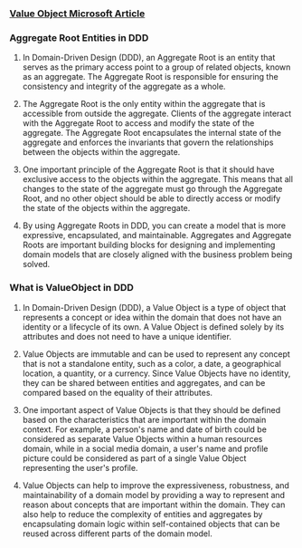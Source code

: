 ﻿
### [Value Object Microsoft Article](https://learn.microsoft.com/en-us/dotnet/architecture/microservices/microservice-ddd-cqrs-patterns/implement-value-objects)
### Aggregate Root Entities in DDD
1. In Domain-Driven Design (DDD), an Aggregate Root is an entity that serves as the primary access point to a group of related objects, known as an aggregate. The Aggregate Root is responsible for ensuring the consistency and integrity of the aggregate as a whole.

2. The Aggregate Root is the only entity within the aggregate that is accessible from outside the aggregate. Clients of the aggregate interact with the Aggregate Root to access and modify the state of the aggregate. The Aggregate Root encapsulates the internal state of the aggregate and enforces the invariants that govern the relationships between the objects within the aggregate.

3. One important principle of the Aggregate Root is that it should have exclusive access to the objects within the aggregate. This means that all changes to the state of the aggregate must go through the Aggregate Root, and no other object should be able to directly access or modify the state of the objects within the aggregate.

4. By using Aggregate Roots in DDD, you can create a model that is more expressive, encapsulated, and maintainable. Aggregates and Aggregate Roots are important building blocks for designing and implementing domain models that are closely aligned with the business problem being solved.

### What is ValueObject in DDD
1. In Domain-Driven Design (DDD), a Value Object is a type of object that represents a concept or idea within the domain that does not have an identity or a lifecycle of its own. A Value Object is defined solely by its attributes and does not need to have a unique identifier.

2. Value Objects are immutable and can be used to represent any concept that is not a standalone entity, such as a color, a date, a geographical location, a quantity, or a currency. Since Value Objects have no identity, they can be shared between entities and aggregates, and can be compared based on the equality of their attributes.

3. One important aspect of Value Objects is that they should be defined based on the characteristics that are important within the domain context. For example, a person's name and date of birth could be considered as separate Value Objects within a human resources domain, while in a social media domain, a user's name and profile picture could be considered as part of a single Value Object representing the user's profile.

4. Value Objects can help to improve the expressiveness, robustness, and maintainability of a domain model by providing a way to represent and reason about concepts that are important within the domain. They can also help to reduce the complexity of entities and aggregates by encapsulating domain logic within self-contained objects that can be reused across different parts of the domain model.